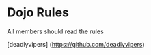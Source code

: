 Dojo Rules
==========

All members should read the rules

[deadlyvipers] (https://github.com/deadlyvipers)

